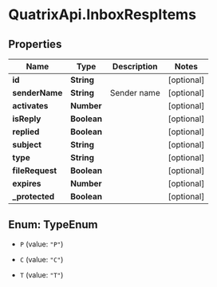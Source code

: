 # QuatrixApi.InboxRespItems

## Properties
Name | Type | Description | Notes
------------ | ------------- | ------------- | -------------
**id** | **String** |  | [optional] 
**senderName** | **String** | Sender name | [optional] 
**activates** | **Number** |  | [optional] 
**isReply** | **Boolean** |  | [optional] 
**replied** | **Boolean** |  | [optional] 
**subject** | **String** |  | [optional] 
**type** | **String** |  | [optional] 
**fileRequest** | **Boolean** |  | [optional] 
**expires** | **Number** |  | [optional] 
**_protected** | **Boolean** |  | [optional] 


<a name="TypeEnum"></a>
## Enum: TypeEnum


* `P` (value: `"P"`)

* `C` (value: `"C"`)

* `T` (value: `"T"`)




